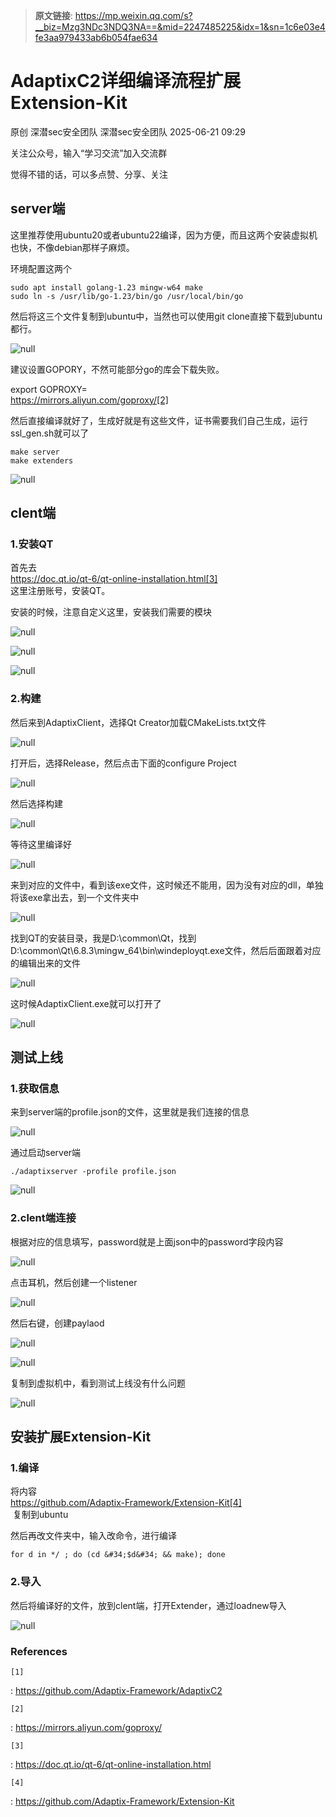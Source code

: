 > **原文链接**: https://mp.weixin.qq.com/s?__biz=Mzg3NDc3NDQ3NA==&mid=2247485225&idx=1&sn=1c6e03e4fe3aa979433ab6b054fae634

#  AdaptixC2详细编译流程扩展Extension-Kit  
原创 深潜sec安全团队  深潜sec安全团队   2025-06-21 09:29  
  
关注公众号，输入“学习交流”加入交流群  
  
觉得不错的话，可以多点赞、分享、关注  
## server端  
  
这里推荐使用ubuntu20或者ubuntu22编译，因为方便，而且这两个安装虚拟机也快，不像debian那样子麻烦。  
  
环境配置这两个  

```
sudo apt install golang-1.23 mingw-w64 make
sudo ln -s /usr/lib/go-1.23/bin/go /usr/local/bin/go
```

  
然后将这三个文件复制到ubuntu中，当然也可以使用git clone直接下载到ubuntu都行。  
  
![](https://mmbiz.qpic.cn/sz_mmbiz_png/bfMXBp6QpdzcPs3CVhHJw9lCa271NEE13JsEKHpoEY4aiaXDSLIMNicsQQoCyuOiaJJ8HnEiceRicaDaDhJ0wSnHceg/640?wx_fmt=png&from=appmsg "null")  
  
建议设置GOPORY，不然可能部分go的库会下载失败。  
  
export GOPROXY=  
https://mirrors.aliyun.com/goproxy/[2]  
  
然后直接编译就好了，生成好就是有这些文件，证书需要我们自己生成，运行ssl_gen.sh就可以了  

```
make server
make extenders
```

  
![](https://mmbiz.qpic.cn/sz_mmbiz_png/bfMXBp6QpdzcPs3CVhHJw9lCa271NEE1e0Vyo1wkSBAnMQibl8VwOdBWT9b4ywRp8dLOJKPFTQkTSyNZBlgpPUA/640?wx_fmt=png&from=appmsg "null")  
## clent端  
### 1.安装QT  
  
首先去  
https://doc.qt.io/qt-6/qt-online-installation.html[3]  
这里注册账号，安装QT。  
  
安装的时候，注意自定义这里，安装我们需要的模块  
  
![](https://mmbiz.qpic.cn/sz_mmbiz_png/bfMXBp6QpdzcPs3CVhHJw9lCa271NEE1rxdGFCVdC5nISOqUYtf3RGQacPEsJWzpAI4iaib14t1BIU7ia4p4xpqcQ/640?wx_fmt=png&from=appmsg "null")  
  
![](https://mmbiz.qpic.cn/sz_mmbiz_png/bfMXBp6QpdzcPs3CVhHJw9lCa271NEE1HWDJIptucZBG71bqd5kmoeAsF95Mg1hZz2IIvk42fW0dxYtYuJbMXQ/640?wx_fmt=png&from=appmsg "null")  
  
![](https://mmbiz.qpic.cn/sz_mmbiz_png/bfMXBp6QpdzcPs3CVhHJw9lCa271NEE1NUW63XC0XuKPAgmlCG0D5hnFNcZoJtz1c3cPtwwJSJUY6LtrdmUhOA/640?wx_fmt=png&from=appmsg "null")  
### 2.构建  
  
然后来到AdaptixClient，选择Qt Creator加载CMakeLists.txt文件  
  
![](https://mmbiz.qpic.cn/sz_mmbiz_png/bfMXBp6QpdzcPs3CVhHJw9lCa271NEE1t8CFsrxSYeH4Q2DicSUnZ3ED6OKSPicEAUcQ15COj2aicuK6MMTyVyOAw/640?wx_fmt=png&from=appmsg "null")  
  
打开后，选择Release，然后点击下面的configure Project  
  
![](https://mmbiz.qpic.cn/sz_mmbiz_png/bfMXBp6QpdzcPs3CVhHJw9lCa271NEE1kmK7fdUh8smD20bNcv2LUkSpp1vXtbEAevUMGqmkp8H2bFl0Fia596w/640?wx_fmt=png&from=appmsg "null")  
  
然后选择构建  
  
![](https://mmbiz.qpic.cn/sz_mmbiz_png/bfMXBp6QpdzcPs3CVhHJw9lCa271NEE1GkCQj5EHMCfMebHEcsibG6PAERJoiaWfzXgQJKWbp6CkMqXSibCDONvtw/640?wx_fmt=png&from=appmsg "null")  
  
等待这里编译好  
  
![](https://mmbiz.qpic.cn/sz_mmbiz_png/bfMXBp6QpdzcPs3CVhHJw9lCa271NEE1uGDgcW6XNSAC49QLwiceTOIXE5gCqHxlKmL1Yw59SHia4TEgCK5X6kicQ/640?wx_fmt=png&from=appmsg "null")  
  
来到对应的文件中，看到该exe文件，这时候还不能用，因为没有对应的dll，单独将该exe拿出去，到一个文件夹中  
  
![](https://mmbiz.qpic.cn/sz_mmbiz_png/bfMXBp6QpdzcPs3CVhHJw9lCa271NEE1m0QFFXW5aiaA6UoKb6ia3qBfzyjiaibAv8aHYsOEiamu6AMjic6VWVJrhSsQ/640?wx_fmt=png&from=appmsg "null")  
  
找到QT的安装目录，我是D:\common\Qt，找到D:\common\Qt\6.8.3\mingw_64\bin\windeployqt.exe文件，然后后面跟着对应的编辑出来的文件  
  
![](https://mmbiz.qpic.cn/sz_mmbiz_png/bfMXBp6QpdzcPs3CVhHJw9lCa271NEE1UESXk6e7CBp91OMeiacubo1MbTc691CxEoY5ib7bFdGZicdicjZSibGJumw/640?wx_fmt=png&from=appmsg "null")  
  
这时候AdaptixClient.exe就可以打开了  
  
![](https://mmbiz.qpic.cn/sz_mmbiz_png/bfMXBp6QpdzcPs3CVhHJw9lCa271NEE15CicicN5vg0gZibK2TXfPBl5Q0R5YOYk9owKZKZiaojMfz7QeBMfgStGjA/640?wx_fmt=png&from=appmsg "null")  
## 测试上线  
### 1.获取信息  
  
来到server端的profile.json的文件，这里就是我们连接的信息  
  
![](https://mmbiz.qpic.cn/sz_mmbiz_png/bfMXBp6QpdzcPs3CVhHJw9lCa271NEE11dVibZtuWHcsPg3DEeQuR7ucGG5QWGice4u5icllqpW34eCHxhWoU5yTA/640?wx_fmt=png&from=appmsg "null")  
  
通过启动server端  

```
./adaptixserver -profile profile.json
```

  
![](https://mmbiz.qpic.cn/sz_mmbiz_png/bfMXBp6QpdzcPs3CVhHJw9lCa271NEE1zvnnCtSERic43JR0M0Z1OEgA0c2D4MQs07P97oppbG2U3iaDQEFJYzSQ/640?wx_fmt=png&from=appmsg "null")  
### 2.clent端连接  
  
根据对应的信息填写，password就是上面json中的password字段内容  
  
![](https://mmbiz.qpic.cn/sz_mmbiz_png/bfMXBp6QpdzcPs3CVhHJw9lCa271NEE1bplPufscJTb081fjXtjgLWKvx2TpDjBYaPKzKnx6Fz8xBN2ofazKSQ/640?wx_fmt=png&from=appmsg "null")  
  
点击耳机，然后创建一个listener  
  
![](https://mmbiz.qpic.cn/sz_mmbiz_png/bfMXBp6QpdzcPs3CVhHJw9lCa271NEE1jC3JKNgZFLyAA6cBNIo7DjtzianicsE1b5Ou8p3sl9m6CYhI8654cX2A/640?wx_fmt=png&from=appmsg "null")  
  
然后右键，创建paylaod  
  
![](https://mmbiz.qpic.cn/sz_mmbiz_png/bfMXBp6QpdzcPs3CVhHJw9lCa271NEE1FHavGeDzJuXrdoRBibnw83GV2zUwBL68jcEJwkO5QcEeJLNbrg7STdA/640?wx_fmt=png&from=appmsg "null")  
  
![](https://mmbiz.qpic.cn/sz_mmbiz_png/bfMXBp6QpdzcPs3CVhHJw9lCa271NEE1z1ND7HiaMZrJCU649ospcFIQUV3ibUWEGocy8VibvsU77CUzFmxoxV5Mw/640?wx_fmt=png&from=appmsg "null")  
  
复制到虚拟机中，看到测试上线没有什么问题  
  
![](https://mmbiz.qpic.cn/sz_mmbiz_png/bfMXBp6QpdzcPs3CVhHJw9lCa271NEE1Wq4fLOa23uibG8Rv2BoGh75mhZ9EJGXcpMxzib3b2cQBoTWpzlOOTxTg/640?wx_fmt=png&from=appmsg "null")  
## 安装扩展Extension-Kit  
### 1.编译  
  
将内容  
https://github.com/Adaptix-Framework/Extension-Kit[4]  
 复制到ubuntu  
  
然后再改文件夹中，输入改命令，进行编译  

```
for d in */ ; do (cd &#34;$d&#34; && make); done
```

### 2.导入  
  
然后将编译好的文件，放到clent端，打开Extender，通过loadnew导入  
  
![](https://mmbiz.qpic.cn/sz_mmbiz_png/bfMXBp6QpdzcPs3CVhHJw9lCa271NEE1jzTgibYr3rwWyHROEPHjsaxUNia4d37GSSVtEpJIye7m7HgldQRWEphw/640?wx_fmt=png&from=appmsg "null")  
### References  
  

```
[1]
```

  
: https://github.com/Adaptix-Framework/AdaptixC2
```
[2]
```

  
: https://mirrors.aliyun.com/goproxy/
```
[3]
```

  
: https://doc.qt.io/qt-6/qt-online-installation.html
```
[4]
```

  
: https://github.com/Adaptix-Framework/Extension-Kit  
  
  

